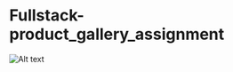 # Fullstack-product_gallery_assignment
![Alt text](C:\Users\Sejal\Downloads\React_full-stack\output.jpg)
